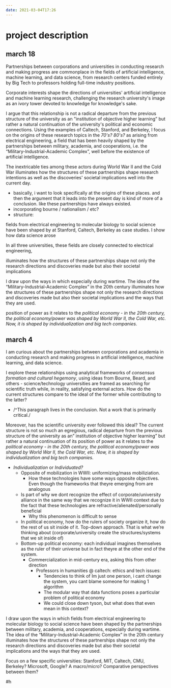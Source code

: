 ```yaml
---
date: 2021-03-04T17:26
---
```

# project description
## march 18

Partnerships between corporations and universities in conducting research and making progress are commonplace in the fields of artificial intelligence, machine learning, and data science, from research centers funded entirely by Big Tech to professors holding full-time industry positions.

Corporate interests shape the directions of universities' artificial intelligence and machine learning research, challenging the research university's image as an ivory tower devoted to knowledge for knowledge's sake.

I argue that this relationship is not a radical departure from the previous structure of the university as an "institution of objective higher learning” but rather a natural continuation of the university's political and economic connections. Using the examples of Caltech, Stanford, and Berkeley, I focus on the origins of these research topics in the _70's? 80's?_ as arising from electrical engineering, a field that has been heavily shaped by the partnerships between military, academia, and cooperations, i.e. the  “Military-Industrial-Academic Complex”, well before the existence of artificial intelligence.

The inextricable ties among these actors during World War II and the Cold War illuminates how the structures of these partnerships shape research intentions as well as the discoveries' societal implications well into the current day.

- basically, i want to look specifically at the origins of these places. and then the argument that it leads into the present day is kind of more of a conclusion. like these partnerships have always existed.
- incorporating bourne / nationalism / etc?
- structure:






fields from electrical engineering to molecular biology to social science have been shaped by 
at Stanford, Caltech, Berkeley as case studies. I show how data science arose

In all three universities, these fields are closely connected to electrical engineering, 

illuminates how the structures of these partnerships shape not only the research directions and discoveries made but also their societal implications


I draw upon the ways in which especially during wartime. The idea of the “Military-Industrial-Academic Complex” in the 20th century illuminates how the structures of these partnerships shape not only the research directions and discoveries made but also their societal implications and the ways that they are used.



 position of power as it relates to the *political economy - in the 20th century, the political economy/power was shaped by World War II, the Cold War, etc. Now, it is shaped by individualization and big tech companies.* 





## march 4
I am curious about the partnerships between corporations and academia in conducting research and making progress in artificial intelligence, machine learning, and data science.

I explore these relationships using analytical frameworks of *consensus formation and cultural hegemony*, using ideas from Bourne, Beard, and others - science/technology universities are framed as searching for scientific truth while, in reality, satisfying external actors. How do the current structures compare to the ideal of the former while contributing to the latter?

* /^This paragraph lives in the conclusion. Not a work that is primarily critical./ 

Moreover, has the scientific university ever followed this ideal? The current structure is not so much an egregious, radical departure from the previous structure of the university as an” institution of objective higher learning” but rather a natural continuation of its position of power as it relates to the *political economy - in the 20th century, the political economy/power was shaped by World War II, the Cold War, etc. Now, it is shaped by individualization and big tech companies.* 
	
* *Individualization* or *Individuated?*
	* Opposite of mobilization in WWII: uniformizing/mass mobiliziation.
		* How these technologies have some ways opposite objectives. Even though the frameworks that theyre emerging from are analogous
	* Is part of why we dont recognize the effect of corporate/university alliance in the same way that we recognize it in WWII context due to the fact that these technologies are refractive/alienated/personally beneficial
		* Why this phenomenon is difficult to sense
	* In political economy, how do the rulers of society organize it, how do the rest of us sit inside of it. Top-down approach. That is what we’re thinking about (corporate/university create the structures/systems that we sit inside of)
	* Bottom-up political economy: each individual imagines themselves as the ruler of their universe but in fact theyre at the other end of the system.
		* Commercialization in mid-century era, asking this from other direction
			* Professors in humanities @ caltech: ethics and tech issues: 
				* Tendencies to think of Im just one person, i cant change the system, you cant blame someone for making 1 algorithm
				* The modular way that data functions poses a particular problem of political economy
				* We could close down tyson, but what does that even mean in this context?

I draw upon the ways in which fields from electrical engineering to molecular biology to social science have been shaped by the partnerships between military, academia, and cooperations, especially during wartime. The idea of the “Military-Industrial-Academic Complex” in the 20th century illuminates how the structures of these partnerships shape not only the research directions and discoveries made but also their societal implications and the ways that they are used.


Focus on a few specific universities: Stanford, MIT, Caltech, CMU, Berkeley? Microsoft, Google? A
macro/micro? Comparative perspectives between them?


	

#h